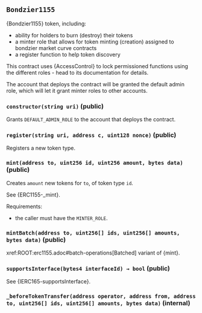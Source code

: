 ## `Bondzier1155`



{Bondzier1155} token, including:

 - ability for holders to burn (destroy) their tokens
 - a minter role that allows for token minting (creation) assigned to bondzier market curve contracts
 - a register function to help token discovery 

This contract uses {AccessControl} to lock permissioned functions using the
different roles - head to its documentation for details.

The account that deploys the contract will be granted the default admin role, which will let it grant minter
 roles to other accounts.


### `constructor(string uri)` (public)



Grants `DEFAULT_ADMIN_ROLE` to the account that
deploys the contract.

### `register(string uri, address c, uint128 nonce)` (public)



Registers a new token type.

### `mint(address to, uint256 id, uint256 amount, bytes data)` (public)



Creates `amount` new tokens for `to`, of token type `id`.

See {ERC1155-_mint}.

Requirements:

- the caller must have the `MINTER_ROLE`.

### `mintBatch(address to, uint256[] ids, uint256[] amounts, bytes data)` (public)



xref:ROOT:erc1155.adoc#batch-operations[Batched] variant of {mint}.

### `supportsInterface(bytes4 interfaceId) → bool` (public)



See {IERC165-supportsInterface}.

### `_beforeTokenTransfer(address operator, address from, address to, uint256[] ids, uint256[] amounts, bytes data)` (internal)






